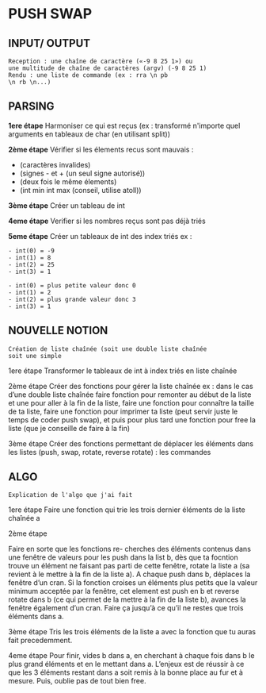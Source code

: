 # PUSH SWAP

## INPUT/ OUTPUT

```
Reception : une chaîne de caractère («-9 8 25 1») ou
une multitude de chaîne de caractères (argv) (-9 8 25 1)
Rendu : une liste de commande (ex : rra \n pb
\n rb \n...)
```
## PARSING


**1ere étape**
Harmoniser ce qui est reçus (ex : transformé n'importe quel arguments en tableaux de char (en utilisant split))

**2ème étape**
Vérifier si les élements recus sont mauvais :
- (caractères invalides)
- (signes - et + (un seul signe autorisé))
- (deux fois le même élements)
- (int min int max (conseil, utilise atoll))

**3ème étape**
Créer un tableau de int

**4eme étape**
Verifier si les nombres reçus sont pas déjà triés

**5eme étape**
Créer un tableaux de int des index triés
ex :
```
- int(0) = -9 
- int(1) = 8 
- int(2) = 25 
- int(3) = 1 
```
```
- int(0) = plus petite valeur donc 0
- int(1) = 2
- int(2) = plus grande valeur donc 3
- int(3) = 1
```
## NOUVELLE NOTION

```
Création de liste chaînée (soit une double liste chaînée
soit une simple
```

1ere étape
Transformer le tableaux de int à index triés en liste
chaînée

2ème étape
Créer des fonctions pour gérer la liste chaînée
ex : dans le cas d’une double liste chaînée faire fonction pour
remonter au début de la liste et une pour aller à la fin de
la liste, faire une fonction pour connaître la taille de ta liste, faire une fonction pour imprimer ta liste (peut servir
juste le temps de coder push swap), et
puis pour plus tard une fonction pour free la liste (que je conseille de faire à la fin)

3ème étape
Créer des fonctions permettant de déplacer les éléments
dans les listes (push, swap, rotate, reverse rotate) : les commandes

## ALGO

```
Explication de l'algo que j'ai fait
```

1ere étape
Faire une fonction qui trie les trois dernier éléments de la
liste chaînée a

2ème étape

Faire en sorte que les fonctions re-
cherches des éléments contenus dans une fenêtre de
valeurs pour les push dans la list b, dès que ta focntion trouve
un élément ne faisant pas parti de cette fenêtre,
rotate la liste a (sa revient à le mettre à la fin de la liste
a). A chaque push dans b, déplaces la fenêtre d’un
cran. Si la fonction croises un éléments plus petits que la valeur
minimum acceptée par la fenêtre, cet element est push en b et
reverse rotate dans b (ce qui permet de la mettre à la fin
de la liste b), avances la fenêtre également d’un cran.
Faire ça jusqu’à ce qu’il ne restes que trois éléments
dans a.

3ème étape
Tris les trois éléments de la liste a avec la fonction que
tu auras fait precedemment.

4eme étape
Pour finir, vides b dans a, en cherchant à chaque fois
dans b le plus grand éléments et en le mettant dans a.
L’enjeux est de réussir à ce que les 3 éléments restant
dans a soit remis à la bonne place au fur et à mesure.
Puis, oublie pas de tout bien free.
